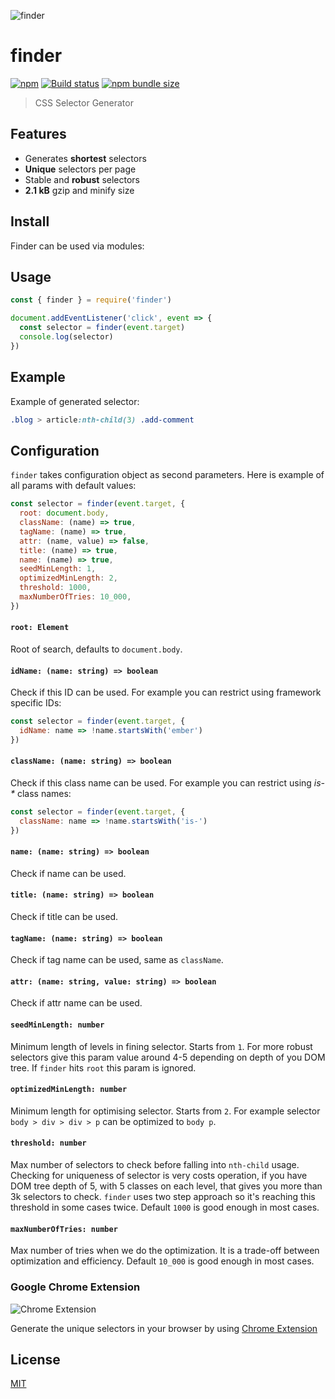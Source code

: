 ![finder](https://medv.io/assets/finder.png)

# finder

[![npm](https://img.shields.io/npm/v/@medv/finder?color=grightgreen)](https://www.npmjs.com/package/@medv/finder)
[![Build status](https://img.shields.io/travis/antonmedv/finder)](https://travis-ci.org/antonmedv/finder)
[![npm bundle size](https://img.shields.io/bundlephobia/minzip/@medv/finder?label=size)](https://bundlephobia.com/result?p=@medv/finder)

> CSS Selector Generator

## Features

* Generates **shortest** selectors
* **Unique** selectors per page
* Stable and **robust** selectors
* **2.1 kB** gzip and minify size

## Install

Finder can be used via modules:

## Usage 

```js
const { finder } = require('finder')

document.addEventListener('click', event => {
  const selector = finder(event.target)
  console.log(selector)  
})
```

## Example

Example of generated selector:

```css
.blog > article:nth-child(3) .add-comment
```

## Configuration

`finder` takes configuration object as second parameters. Here is example of all params with default values:

```js
const selector = finder(event.target, {
  root: document.body,
  className: (name) => true,
  tagName: (name) => true,
  attr: (name, value) => false,
  title: (name) => true,
  name: (name) => true,
  seedMinLength: 1,
  optimizedMinLength: 2,
  threshold: 1000,
  maxNumberOfTries: 10_000,
})
```

#### `root: Element`

Root of search, defaults to `document.body`.

#### `idName: (name: string) => boolean`

Check if this ID can be used. For example you can restrict using framework specific IDs:

```js
const selector = finder(event.target, {
  idName: name => !name.startsWith('ember')
})
```

#### `className: (name: string) => boolean`

Check if this class name can be used. For example you can restrict using _is-*_ class names:

```js
const selector = finder(event.target, {
  className: name => !name.startsWith('is-')
})
```

#### `name: (name: string) => boolean`

Check if name can be used.

#### `title: (name: string) => boolean`

Check if title can be used.

#### `tagName: (name: string) => boolean`

Check if tag name can be used, same as `className`.

#### `attr: (name: string, value: string) => boolean`

Check if attr name can be used.

#### `seedMinLength: number`

Minimum length of levels in fining selector. Starts from `1`. 
For more robust selectors give this param value around 4-5 depending on depth of you DOM tree. 
If `finder` hits `root` this param is ignored.

#### `optimizedMinLength: number`

Minimum length for optimising selector. Starts from `2`. 
For example selector `body > div > div > p` can be optimized to `body p`.

#### `threshold: number`

Max number of selectors to check before falling into `nth-child` usage. 
Checking for uniqueness of selector is very costs operation, if you have DOM tree depth of 5, with 5 classes on each level, 
that gives you more than 3k selectors to check. 
`finder` uses two step approach so it's reaching this threshold in some cases twice.
Default `1000` is good enough in most cases.  

#### `maxNumberOfTries: number`

Max number of tries when we do the optimization. It is a trade-off between optimization and efficiency.
Default `10_000` is good enough in most cases.  

### Google Chrome Extension

![Chrome Extension](https://user-images.githubusercontent.com/141232/36737287-4a999d84-1c0d-11e8-8a14-43bcf9baf7ca.png)

Generate the unique selectors in your browser by using [Chrome Extension](https://chrome.google.com/webstore/detail/get-unique-css-selector/lkfaghhbdebclkklgjhhonadomejckai)

## License

[MIT](LICENSE)
